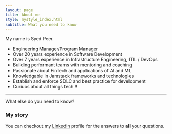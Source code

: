 ```yaml
---
layout: page
title: About me
style: mystyle_index.html
subtitle: What you need to know
---
```


My name is Syed Peer. 

- Engineering Manager/Program Manager
- Over 20 years experience in Software Development
- Over 7 years experience in Infrastructure Engineering, ITIL / DevOps 
- Building performant teams with mentoring and coaching 
- Passionate about FinTech and applications of AI and ML
- Knowledgable in Jamstack frameworks and technologies
- Establish and enforce SDLC and best practice for development
- Curiuos about all things tech !!

<hr/>

What else do you need to know?

### My story

You can checkout my [LinkedIn](https://www.linkedin.com/in/syedpeer) profile for the answers to **all** your questions.
